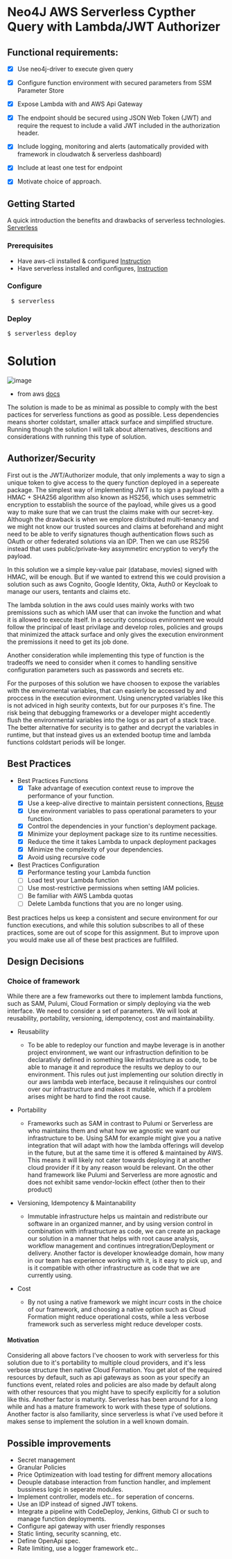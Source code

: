 # Neo4J AWS Serverless Cypther Query with Lambda/JWT Authorizer

## Functional requirements: 
 - [x] Use neo4j-driver to execute given query
 - [x] Configure function environment with secured parameters from SSM Parameter Store
 - [x] Expose Lambda with and AWS Api Gateway
 - [x] The endpoint should be secured using JSON Web Token (JWT) and require the request to include a valid JWT included in the authorization header.
 - [x] Include logging, monitoring and alerts (automatically provided with framework in cloudwatch & serverless dashboard)
 - [x] Include at least one test for endpoint
 - [x] Motivate choice of approach.


## Getting Started
A quick introduction the benefits and drawbacks of serverless technologies. [Serverless](../master/Serverless.pdf)
### Prerequisites
- Have aws-cli installed & configured [Instruction](https://docs.aws.amazon.com/cli/latest/userguide/cli-chap-install.html)
- Have serverless installed and configures, [Instruction](https://www.serverless.com/framework/docs/getting-started/)

### Configure
<pre> $ serverless </pre>
### Deploy 
<pre>$ serverless deploy</pre>

# Solution
![image](https://docs.aws.amazon.com/apigateway/latest/developerguide/images/custom-auth-workflow.png) 
- from aws [docs](https://docs.aws.amazon.com/apigateway/latest/devloperguide)

The solution is made to be as minimal as possible to comply with the best pactices for serverless functions as good as possible.  Less dependencies means shorter coldstart, smaller attack surface and simplified structure. Running though the solution I will talk about alternatives, descitions and considerations with running this type of solution.

## Authorizer/Security
First out is the JWT/Authorizer module, that only implements a way to sign a unique token to give access to the query function deployed in a sepereate package. The simplest way of implementing JWT is to sign a payload with a HMAC + SHA256 algorithm also known as HS256, which uses semmetric encryption to esstablish the source of the payload, while gives us a good way to make sure that we can trust the claims make with our secret-key. Although the drawback is when we emplore distributed multi-tenancy and we might not know our trusted sources and claims at beforehand and might need to be able to verify signatures though authentication flows such as OAuth or other federated solutions via an IDP. Then we can use RS256 instead that uses public/private-key assymmetirc encryption to veryfy the payload. 

In this solution we a simple key-value pair (database, movies) signed with HMAC, will be enough. But if we wanted to extrend this we could provision a solution such as aws Cognito, Google Identity, Okta, Auth0 or Keycloak to manage our users, tentants and claims etc. 

The lambda solution in the aws could uses mainly works with two premissions such as which IAM user that can invoke the function and what it is allowed to execute itself.  In a security conscious evnironment we would follow the principal of least privilage and develop roles, policies and groups that minimized the attack surface and only gives the execution environment the premissions it need to get its job done.

Another consideration while implementing this type of function is the tradeoffs we need to consider when it comes to handling sensitive configuration parameters such as passwords and secrets etc. 

For the purposes of this solution we have choosen to expose the variables with the enviromental variables, that can easierly be accessed by and proccess in the execution evironment. Using unencrypted variables like this is not adviced in high seurity contexts, but for our purposes it's fine. The risk being that debugging frameworks or a developer might accedently flush the environmental variables into the logs or as part of a stack trace.
The better alternative for security is to gather and decrypt the variables in runtime, but that instead gives us an extended bootup time and lambda functions coldstart periods will be longer. 


## Best Practices
* Best Practices Functions
  - [x] Take advantage of execution context reuse to improve the performance of your function.
  - [x] Use a keep-alive directive to maintain persistent connections, [Reuse]( https://docs.amazonaws.cn/en_us/sdk-for-javascript/v2/developer-guide/node-reusing-connections.html )
  - [x] Use environment variables to pass operational parameters to your function.
  - [x] Control the dependencies in your function's deployment package.
  - [x] Minimize your deployment package size to its runtime necessities.
  - [x] Reduce the time it takes Lambda to unpack deployment packages
  - [x] Minimize the complexity of your dependencies.
  - [x] Avoid using recursive code

* Best Practices Configuration
  - [x] Performance testing your Lambda function
  - [ ] Load test your Lambda function
  - [ ] Use most-restrictive permissions when setting IAM policies.
  - [ ] Be familiar with AWS Lambda quotas
  - [ ] Delete Lambda functions that you are no longer using.

Best practices helps us keep a consistent and secure environment for our function executions, and while this solution subscribes to all of these practices, some are out of scope for this assignment. But to improve upon you would make use all of these best practices are fullfilled. 

## Design Decisions
### Choice of framework
While there are a few frameworks out there to implement lambda functions, such as SAM, Pulumi, Cloud Formation or simply deploying via the web interface. We need to consider a set of parameters. We will look at reusability, portability, versioning, idempotency, cost and maintainability.

- Reusability
  - To be able to redeploy our function and maybe leverage is in another project environment, we want our infrastruction definition to be declarativly defined in something like infrastructure as code, to be able to manage it and reproduce the results we deploy to our environment. This rules out just implementing our solution directly in our aws lambda web interface, because it relinquishes our control over our infrastructure and makes it mutable, which if a problem arises might be hard to find the root cause.
- Portability
  - Frameworks such as SAM in contrast to Pulumi or Serverless are who maintains them and what how we agnostic we want our infrastructure to be. Using SAM for example might give you a native integration that will adapt with how the lambda offerings will develop in the future, but at the same time it is offered & maintained by AWS. This means it will likely not cater towards deploying it at another cloud provider if it by any reason would be relevant. On the other hand framework like Pulumi and Serverless are more agnostic and does not exhibit same vendor-lockin effect (other then to their product)

- Versioning, Idempotency & Maintanability
  - Immutable infrastructure helps us maintain and redistribute our software in an organized manner, and by using version control in combination with infrastructure as code, we can create an package our solution in a manner that helps with root cause analysis, workflow management and continues intregration/Deployment or delivery. Another factor is developer knowleadge domain, how many in our team has experience working with it, is it easy to pick up, and is it compatible with other infrastructure as code that we are currently using.   

- Cost
  - By not using a native framework we might incurr costs in the choice of our framework, and choosing a native option such as Cloud Formation might reduce operational costs, while a less verbose framework such as serverless might reduce developer costs. 

#### Motivation 
Considering all above factors I've choosen to work with serverless for this solution due to it's portability to multiple cloud providers, and it's less verbose structure then native Cloud Formation. You get alot of the required resources by default, such as api gateways as soon as your specify an functions event, related roles and policies are also made by default along with other resources that you might have to specify explicitly for a solution like this. Another factor is maturity. Serverless has been around for a long while and has a mature framework to work with these type of solutions. Another factor is also familiarity, since serverless is what i've used before it makes sense to implement the solution in a well known domain.

## Possible improvements
- Secret management
- Granular Policies
- Price Optimizeation with load testing for diffrent memory allocations
- Deouple database interaction from function handler, and implement bussiness logic in seperate modules.
- Implement controller, models etc.. for seperation of concerns.
- Use an IDP instead of signed JWT tokens.
- Integrate a pipeline with CodeDeploy, Jenkins, Github CI or such to manage function deployments.
- Configure api gateway with user friendly responses
- Static linting, security scanning, etc. 
- Define OpenApi spec.
- Rate limiting, use a logger framework etc..